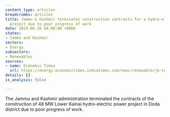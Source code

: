 ```yaml
---
content_type: articles
breadcrumbs: articles
title: Jammu & Kashmir terminates construction contracts for a hydro-electric power
  project due to poor progress of work
date: 2019-06-26 04:00:00 +0000
states:
- Jammu and Kashmir
sectors:
- Energy
subsectors:
- Renewables
sources:
- name: Economic Times
  url: https://energy.economictimes.indiatimes.com/news/renewable/jk-terminates-contracts-for-lower-kalnai-hydropower-project/69884842
details: []
is_analysis: false

---
```

The Jammu and Kashmir administration terminated the contracts of the construction of 48 MW Lower Kalnai hydro-electric power project in Doda district due to poor progress of work.